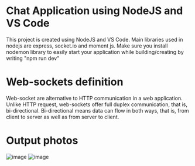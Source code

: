 # Chat Application using NodeJS and VS Code
This project is created using NodeJS and VS Code. Main libraries used in nodejs are express, socket.io and moment js. Make sure you install nodemon library to easily start your application while building/creating by writing "npm run dev"

# Web-sockets definition
Web-socket are alternative to HTTP communication in a web application. Unlike HTTP request, web-sockets offer full duplex communication, that is, bi-directional. 
Bi-directional means data can flow in both ways, that is, from client to server as well as from server to client. 

# Output photos 
![image](https://github.com/user-attachments/assets/e78e2936-d81b-4a40-8319-43e7a3464aeb)
![image](https://github.com/user-attachments/assets/511d101a-337a-4bdc-a224-ece88813dd0f)


